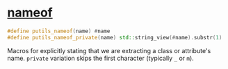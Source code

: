 # [nameof](nameof.hpp)

```cpp
#define putils_nameof(name) #name
#define putils_nameof_private(name) std::string_view(#name).substr(1)
```

Macros for explicitly stating that we are extracting a class or attribute's name. `private` variation skips the first character (typically `_` or `m`).